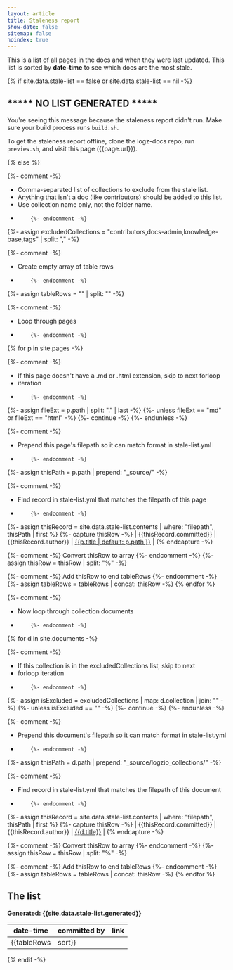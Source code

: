 ```yaml
---
layout: article
title: Staleness report
show-date: false
sitemap: false
noindex: true
---
```


This is a list of all pages in the docs and when they were last updated.
This list is sorted by **date-time** to see which docs are the most stale.

{% if site.data.stale-list == false or site.data.stale-list == nil -%}
## \*\*\*\*\* NO LIST GENERATED \*\*\*\*\*

You're seeing this message because the staleness report didn't run. Make sure your build process runs `build.sh`.

To get the staleness report offline, clone the logz-docs repo, run `preview.sh`, and visit this page ({{page.url}}).

{% else %}

{%- comment -%}
*   Comma-separated list of collections to exclude from the stale list.
*   Anything that isn't a doc (like contributors) should be added to this list.
*   Use collection name only, not the folder name.
*         {%- endcomment -%}
{%- assign excludedCollections = "contributors,docs-admin,knowledge-base,tags" | split: "," -%}

{%- comment -%}
*   Create empty array of table rows
*         {%- endcomment -%}
{%- assign tableRows = "" | split: "" -%}

{%- comment -%}
*   Loop through pages
*         {%- endcomment -%}
{% for p in site.pages -%}

  {%- comment -%}
  *   If this page doesn't have a .md or .html extension, skip to next forloop
  *   iteration
  *         {%- endcomment -%}
  {%- assign fileExt = p.path | split: "." | last -%}
  {%- unless fileExt == "md" or fileExt == "html" -%}
    {%- continue -%}
  {%- endunless -%}


  {%- comment -%}
  *   Prepend this page's filepath so it can match format in stale-list.yml
  *         {%- endcomment -%}
  {%- assign thisPath = p.path | prepend: "_source/" -%}

  {%- comment -%}
  *   Find record in stale-list.yml that matches the filepath of this page
  *         {%- endcomment -%}
  {%- assign thisRecord = site.data.stale-list.contents | where: "filepath", thisPath | first %}
  {%- capture thisRow -%}
    | {{thisRecord.committed}} | {{thisRecord.author}} | [{{p.title | default: p.path }}]({{p.url}}) |
  {% endcapture -%}

  {%- comment -%} Convert thisRow to array {%- endcomment -%}
  {%- assign thisRow = thisRow | split: "%" -%}

  {%- comment -%} Add thisRow to end tableRows {%- endcomment -%}
  {%- assign tableRows = tableRows | concat: thisRow -%}
{% endfor %}

{%- comment -%}
*   Now loop through collection documents
*         {%- endcomment -%}
{% for d in site.documents -%}

  {%- comment -%}
  *   If this collection is in the excludedCollections list, skip to next
  *   forloop iteration
  *         {%- endcomment -%}
  {%- assign isExcluded = excludedCollections | map: d.collection | join: "" -%}
  {%- unless isExcluded == "" -%}
    {%- continue -%}
  {%- endunless -%}

  {%- comment -%}
  *   Prepend this document's filepath so it can match format in stale-list.yml
  *         {%- endcomment -%}
  {%- assign thisPath = d.path | prepend: "_source/logzio_collections/" -%}

  {%- comment -%}
  *   Find record in stale-list.yml that matches the filepath of this document
  *         {%- endcomment -%}
  {%- assign thisRecord = site.data.stale-list.contents | where: "filepath", thisPath | first %}
  {%- capture thisRow -%}
    | {{thisRecord.committed}} | {{thisRecord.author}} | [{{d.title}}]({{d.url}}) |
  {% endcapture -%}

  {%- comment -%} Convert thisRow to array {%- endcomment -%}
  {%- assign thisRow = thisRow | split: "%" -%}

  {%- comment -%} Add thisRow to end tableRows {%- endcomment -%}
  {%- assign tableRows = tableRows | concat: thisRow -%}
{% endfor %}

## The list

**Generated: {{site.data.stale-list.generated}}**

| date-time | committed by | link |
|---|---|---|
{{tableRows | sort}}

{% endif -%}